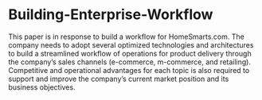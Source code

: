 # Building-Enterprise-Workflow
This paper is in response to build a workflow for HomeSmarts.com. The company needs to adopt several optimized technologies and architectures to build a streamlined workflow of operations for product delivery through the company’s sales channels (e-commerce, m-commerce, and retailing). Competitive and operational advantages for each topic is also required to support and improve the company’s current market position and its business objectives.     
